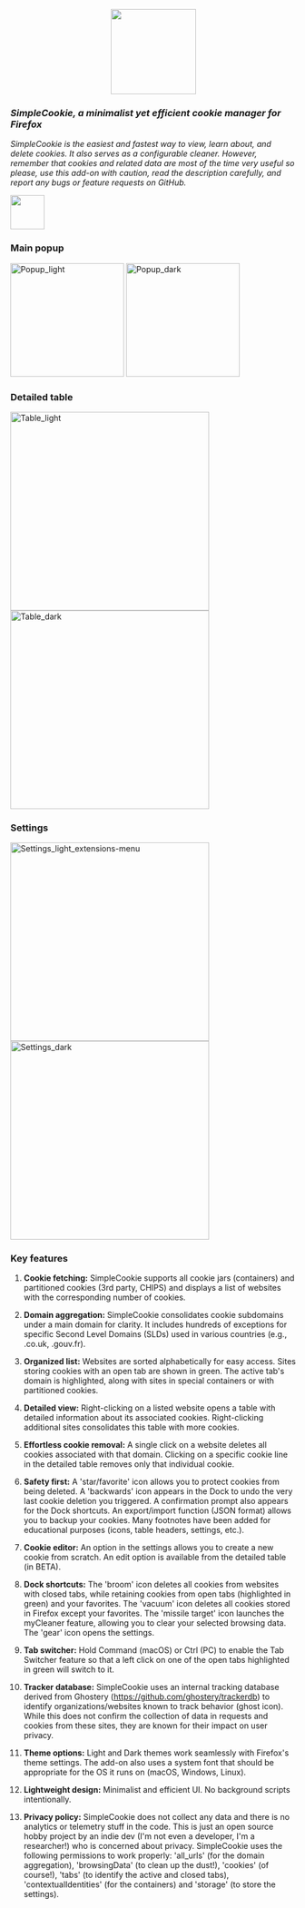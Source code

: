<p align="center">
<img width="150" src=https://github.com/mickaphd/SimpleCookie/assets/25211018/64489133-ecae-435e-92d4-53cc79c9302c)>
</p>


<h3><i>SimpleCookie, a minimalist yet efficient cookie manager for Firefox</i></h3>
  
<i>SimpleCookie is the easiest and fastest way to view, learn about, and delete cookies. It also serves as a configurable cleaner. However, remember that cookies and related data are most of the time very useful so please, use this add-on with caution, read the description carefully, and report any bugs or feature requests on GitHub.</i>

<a href="https://addons.mozilla.org/en-US/firefox/addon/simplecookie/"><img src="https://blog.mozilla.org/addons/files/2015/11/get-the-addon.png" height=60px></a>

<h3>Main popup</h3>

<img width="200" alt="Popup_light" src="https://github.com/user-attachments/assets/3241e18c-01ee-4992-a974-8d820ad482d2">
<img width="200" alt="Popup_dark" src="https://github.com/user-attachments/assets/1626f4ad-b985-4242-9404-29a5d58a22f1">

<h3>Detailed table</h3>

<img width="350" alt="Table_light" src="https://github.com/user-attachments/assets/cee9e77e-de8c-4773-8db9-5487a894d4e7">
<img width="350" alt="Table_dark" src="https://github.com/user-attachments/assets/cd52b5d7-75e5-4683-8c9a-7a25c8bc4128">

<h3>Settings</h3>

<img width="350" alt="Settings_light_extensions-menu" src="https://github.com/user-attachments/assets/31b53b88-0631-4882-ae2f-956acad661aa">
<img width="350" alt="Settings_dark" src="https://github.com/user-attachments/assets/01096fa4-1e24-4221-b088-4be14cc63219">

<h3>Key features</h3>

1. <b>Cookie fetching:</b> SimpleCookie supports all cookie jars (containers) and partitioned cookies (3rd party, CHIPS) and displays a list of websites with the corresponding number of cookies.

1. <b>Domain aggregation:</b> SimpleCookie consolidates cookie subdomains under a main domain for clarity. It includes hundreds of exceptions for specific Second Level Domains (SLDs) used in various countries (e.g., .co.uk, .gouv.fr).

1. <b>Organized list:</b> Websites are sorted alphabetically for easy access. Sites storing cookies with an open tab are shown in green. The active tab's domain is highlighted, along with sites in special containers or with partitioned cookies.

1. <b>Detailed view:</b> Right-clicking on a listed website opens a table with detailed information about its associated cookies. Right-clicking additional sites consolidates this table with more cookies.

1. <b>Effortless cookie removal:</b> A single click on a website deletes all cookies associated with that domain. Clicking on a specific cookie line in the detailed table removes only that individual cookie.

1. <b>Safety first:</b> A 'star/favorite' icon allows you to protect cookies from being deleted. A 'backwards' icon appears in the Dock to undo the very last cookie deletion you triggered. A confirmation prompt also appears for the Dock shortcuts. An export/import function (JSON format) allows you to backup your cookies. Many footnotes have been added for educational purposes (icons, table headers, settings, etc.).

1. <b>Cookie editor:</b> An option in the settings allows you to create a new cookie from scratch. An edit option is available from the detailed table (in BETA).

1. <b>Dock shortcuts:</b> The 'broom' icon deletes all cookies from websites with closed tabs, while retaining cookies from open tabs (highlighted in green) and your favorites. The 'vacuum' icon deletes all cookies stored in Firefox except your favorites. The 'missile target' icon launches the myCleaner feature, allowing you to clear your selected browsing data. The 'gear' icon opens the settings.

1. <b>Tab switcher:</b> Hold Command (macOS) or Ctrl (PC) to enable the Tab Switcher feature so that a left click on one of the open tabs highlighted in green will switch to it.

1. <b>Tracker database:</b> SimpleCookie uses an internal tracking database derived from Ghostery (https://github.com/ghostery/trackerdb) to identify organizations/websites known to track behavior (ghost icon). While this does not confirm the collection of data in requests and cookies from these sites, they are known for their impact on user privacy.

1. <b>Theme options:</b> Light and Dark themes work seamlessly with Firefox's theme settings. The add-on also uses a system font that should be appropriate for the OS it runs on (macOS, Windows, Linux).

1. <b>Lightweight design:</b> Minimalist and efficient UI. No background scripts intentionally.

1. <b>Privacy policy:</b> SimpleCookie does not collect any data and there is no analytics or telemetry stuff in the code. This is just an open source hobby project by an indie dev (I'm not even a developer, I'm a researcher!) who is concerned about privacy. SimpleCookie uses the following permissions to work properly: 'all_urls' (for the domain aggregation), 'browsingData' (to clean up the dust!), 'cookies' (of course!), 'tabs' (to identify the active and closed tabs), 'contextualIdentities' (for the containers) and 'storage' (to store the settings).
